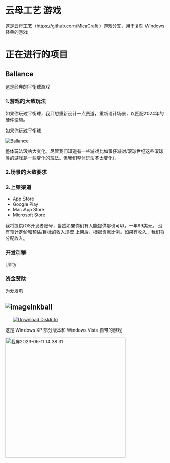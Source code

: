 # 云母工艺 游戏

这是云母工艺（https://github.com/MicaCraft
）游戏分支，用于复刻 Windows 经典的游戏

# 正在进行的项目

## Ballance

这是经典的平衡球游戏

### 1.游戏的大致玩法
如果你玩过平衡球，我只想重新设计一点赛道，重新设计场景，以匹配2024年的硬件设施。

如果你玩过平衡球

[![Ballance](https://res.cloudinary.com/marcomontalbano/image/upload/v1709470879/video_to_markdown/images/youtube--Aiyd-HyOSyQ-c05b58ac6eb4c4700831b2b3070cd403.jpg)](https://www.youtube.com/watch?v=Aiyd-HyOSyQ "Ballance")

整体玩法没啥大变化。尽管我们知道有一些游戏比如蛋仔派对/滚球世纪这些滚球类的游戏是一些变化的玩法。但我们整体玩法不太变化），

### 2.场景的大致要求

### 3.上架渠道

- App Store
- Google Play
- Mac App Store
- Microsoft Store

我将提供iOS开发者账号，当然如果你们有人能提供那也可以，一年99美元。
没有预计定价和预估/目标的收入规模
上架后，根据贡献比例，如果有收入，我们将分配收入。

### 开发引擎
Unity

### 资金赞助
为爱发电


## ![image](https://github.com/MicaGames/.github/assets/6630660/21176820-ea16-438c-8e40-c3825e444513)Inkball

<a style="margin-left:24px" href="https://www.microsoft.com/store/productId/9NBK1BJ87MCF">
    <picture>
        <source media="(prefers-color-scheme: dark)" srcset="https://get.microsoft.com/images/en-us%20light.svg" />
        <source media="(prefers-color-scheme: light)" srcset="https://get.microsoft.com/images/en-us%20dark.svg" />
        <img style="vertical-align:middle" src="https://get.microsoft.com/images/en-us%20dark.svg" alt="Download DiskInfo" />
    </picture>
</a>

这是 Windows XP 部分版本和 Windows Vista 自带的游戏

<img width="376" alt="截屏2023-06-11 14 38 31" src="https://github.com/MicaGames/.github/assets/6630660/23270a52-384c-44fb-a0aa-8a7cfed9830d">
